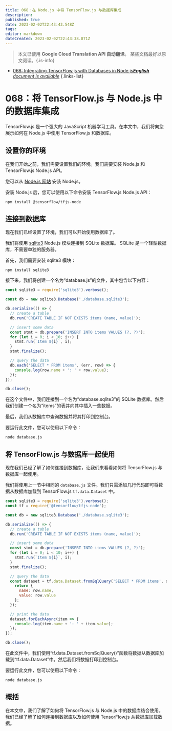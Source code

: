 ```yaml
---
title: 068：在 Node.js 中将 TensorFlow.js 与数据库集成
description: 
published: true
date: 2023-02-02T22:43:43.548Z
tags: 
editor: markdown
dateCreated: 2023-02-02T22:43:38.871Z
---
```


> 本文已使用 **Google Cloud Translation API 自动翻译**。
某些文档最好以原文阅读。{.is-info}



- [068: Integrating TensorFlow.js with Databases in Node.js***English** document is available*](/en/Knowledge-base/TensorFlow-js/Learning/068-integrating-tensorflow-js-with-databases-in-node-js)
{.links-list}


# 068：将 TensorFlow.js 与 Node.js 中的数据库集成

TensorFlow.js 是一个强大的 JavaScript 机器学习工具。在本文中，我们将向您展示如何在 Node.js 中使用 TensorFlow.js 和数据库。

## 设置你的环境

在我们开始之前，我们需要设置我们的环境。我们需要安装 Node.js 和 TensorFlow.js Node.js API。

您可以从 [Node.js 网站](https://nodejs.org/en/) 安装 Node.js。

安装 Node.js 后，您可以使用以下命令安装 TensorFlow.js Node.js API：

```
npm install @tensorflow/tfjs-node
```

## 连接到数据库

现在我们已经设置了环境，我们可以开始使用数据库了。

我们将使用 [sqlite3](https://www.npmjs.com/package/sqlite3) Node.js 模块连接到 SQLite 数据库。 SQLite 是一个轻型数据库，不需要单独的服务器。

首先，我们需要安装 sqlite3 模块：

```
npm install sqlite3
```

接下来，我们将创建一个名为“database.js”的文件，其中包含以下内容：

```javascript
const sqlite3 = require('sqlite3').verbose();

const db = new sqlite3.Database('./database.sqlite3');

db.serialize(() => {
  // create a table
  db.run('CREATE TABLE IF NOT EXISTS items (name, value)');

  // insert some data
  const stmt = db.prepare('INSERT INTO items VALUES (?, ?)');
  for (let i = 0; i < 10; i++) {
    stmt.run(`Item ${i}`, i);
  }
  stmt.finalize();

  // query the data
  db.each('SELECT * FROM items', (err, row) => {
    console.log(row.name + ': ' + row.value);
  });
});

db.close();
```

在这个文件中，我们连接到一个名为“database.sqlite3”的 SQLite 数据库。然后我们创建一个名为“items”的表并向其中插入一些数据。

最后，我们从数据库中查询数据并将其打印到控制台。

要运行此文件，您可以使用以下命令：

```
node database.js
```

## 将 TensorFlow.js 与数据库一起使用

现在我们已经了解了如何连接到数据库，让我们来看看如何将 TensorFlow.js 与数据库一起使用。

我们将使用上一节中相同的 `database.js` 文件。我们只需添加几行代码即可将数据从数据库加载到 TensorFlow.js `tf.data.Dataset` 中。

```javascript
const sqlite3 = require('sqlite3').verbose();
const tf = require('@tensorflow/tfjs-node');

const db = new sqlite3.Database('./database.sqlite3');

db.serialize(() => {
  // create a table
  db.run('CREATE TABLE IF NOT EXISTS items (name, value)');

  // insert some data
  const stmt = db.prepare('INSERT INTO items VALUES (?, ?)');
  for (let i = 0; i < 10; i++) {
    stmt.run(`Item ${i}`, i);
  }
  stmt.finalize();

  // query the data
  const dataset = tf.data.Dataset.fromSqlQuery('SELECT * FROM items', db, (err, row) => {
    return {
      name: row.name,
      value: row.value
    };
  });

  // print the data
  dataset.forEachAsync(item => {
    console.log(item.name + ': ' + item.value);
  });
});

db.close();
```

在此文件中，我们使用“tf.data.Dataset.fromSqlQuery()”函数将数据从数据库加载到“tf.data.Dataset”中。然后我们将数据打印到控制台。

要运行此文件，您可以使用以下命令：

```
node database.js
```

## 概括

在本文中，我们了解了如何将 TensorFlow.js 与 Node.js 中的数据库结合使用。我们已经了解了如何连接到数据库以及如何使用 TensorFlow.js 从数据库加载数据。
